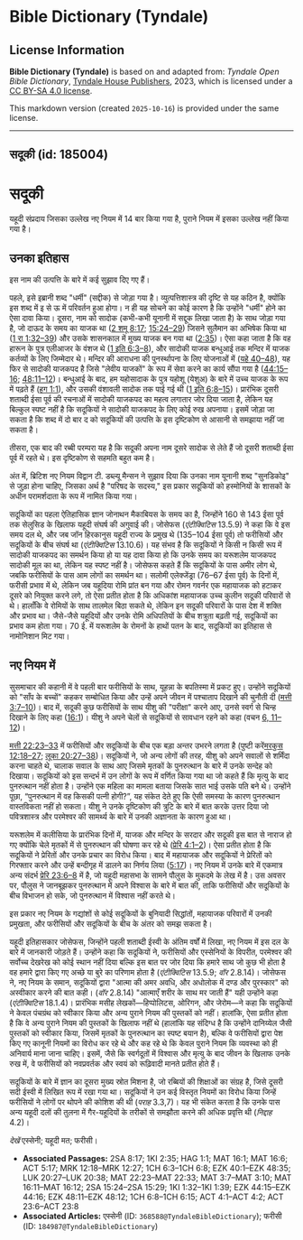 # Bible Dictionary (Tyndale)

## License Information

**Bible Dictionary (Tyndale)** is based on and adapted from: _Tyndale Open Bible Dictionary_, [Tyndale House Publishers](https://tyndaleopenresources.com/), 2023, which is licensed under a [CC BY-SA 4.0 license](https://creativecommons.org/licenses/by-sa/4.0/legalcode.en).

This markdown version (created `2025-10-16`) is provided under the same license.



--------------------------------

## सदूकी (id: 185004)

सदूकी
=====

यहूदी संप्रदाय जिसका उल्लेख नए नियम में 14 बार किया गया है, पुराने नियम में इसका उल्लेख नहीं किया गया है।

उनका इतिहास
-----------

इस नाम की उत्पत्ति के बारे में कई सुझाव दिए गए हैं।

पहले, इसे इब्रानी शब्द "धर्मी" (सद्दीक) से जोड़ा गया है। व्युत्पत्तिशास्त्र की दृष्टि से यह कठिन है, क्योंकि इस शब्द में इ से ऊ में परिवर्तन हुआ होगा। न ही यह सोचने का कोई कारण है कि उन्होंने "धर्मी" होने का ऐसा दावा किया। दूसरा, नाम को सादोक (कभी\-कभी यूनानी में सद्दूक लिखा जाता है) के साथ जोड़ा गया है, जो दाऊद के समय का याजक था ([2 शमू 8:17](https://ref.ly/2Sam8:17); [15:24–29](https://ref.ly/2Sam15:24-2Sam15:29)) जिसने सुलैमान का अभिषेक किया था ([1 रा 1:32–39](https://ref.ly/1Kgs1:32-1Kgs1:39)) और उसके शासनकाल में मुख्य याजक बन गया था ([2:35](https://ref.ly/1Kgs2:35))। ऐसा कहा जाता है कि वह हारून के पुत्र एलीआजर के वंशज थे ([1 इति 6:3–8](https://ref.ly/1Chr6:3-1Chr6:8)), और सादोकी याजक बन्धुआई तक मन्दिर में याजक कर्तव्यों के लिए जिम्मेदार थे। मन्दिर की आराधना की पुनर्स्थापना के लिए योजनाओं में ([यहे 40–48](https://ref.ly/Ezek40:1-Ezek48:35)), यह फिर से सादोकी याजकपद है जिसे "लेवीय याजकों" के रूप में सेवा करने का कार्य सौंपा गया है ([44:15–16](https://ref.ly/Ezek44:15-Ezek44:16); [48:11–12](https://ref.ly/Ezek48:11-Ezek48:12))। बन्धुआई के बाद, हम यहोसादाक के पुत्र यहोशू (येशुअ) के बारे में उच्च याजक के रूप में पढ़ते हैं ([हग 1:1](https://ref.ly/Hag1:1)), और उसकी वंशावली सादोक तक पाई गई थी ([1 इति 6:8–15](https://ref.ly/1Chr6:8-1Chr6:15))। प्रारंभिक दूसरी शताब्दी ईसा पूर्व की रचनाओं में सादोकी याजकपद का महत्व लगातार जोर दिया जाता है, लेकिन यह बिल्कुल स्पष्ट नहीं है कि सदूकियों ने सादोकी याजकपद के लिए कोई रुख अपनाया। इसमें जोड़ा जा सकता है कि शब्द में दो बार द को सदूकियों की उत्पत्ति के इस दृष्टिकोण से आसानी से समझाया नहीं जा सकता है।

तीसरा, एक बाद की रब्बी परम्परा यह है कि सदूकी अपना नाम दूसरे सादोक से लेते हैं जो दूसरी शताब्दी ईसा पूर्व में रहते थे। इस दृष्टिकोण से सहमति बहुत कम है।

अंत में, ब्रिटिश नए नियम विद्वान टी. डब्ल्यू मैन्सन ने सुझाव दिया कि उनका नाम यूनानी शब्द "सुनडिकोइ" से जुड़ा होना चाहिए, जिसका अर्थ है "परिषद के सदस्य," इस प्रकार सदूकियों को हस्मोनियों के शासकों के अधीन परामर्शदाता के रूप में नामित किया गया।

सदूकियों का पहला ऐतिहासिक ज्ञान जोनाथन मैकाबियस के समय का है, जिन्होंने 160 से 143 ईसा पूर्व तक सेलुसिड के खिलाफ यहूदी संघर्ष की अगुवाई की। जोसेफस (*एंटीक्विटिस* 13\.5\.9\) ने कहा कि वे इस समय दल थे, और जब जॉन हिरकानुस यहूदी राज्य के प्रमुख थे (135–104 ईसा पूर्व) तो फरीसियों और सदूकियों के बीच संघर्ष था (*एंटीक्विटिस* 13\.10\.6\)। यह संभव है कि सदूकियों ने किसी न किसी रूप में सादोकी याजकपद का समर्थन किया हो या यह दावा किया हो कि उनके समय का यरूशलेम याजकपद सादोकी मूल का था, लेकिन यह स्पष्ट नहीं है। जोसेफस कहते हैं कि सदूकियों के पास अमीर लोग थे, जबकि फरीसियों के पास आम लोगों का समर्थन था। सलोमी एलेक्जेंड्रा (76–67 ईसा पूर्व) के दिनों में, फरीसी प्रभाव में थे, लेकिन जब यहूदिया रोमि प्रांत बन गया और रोमन गवर्नर एक महायाजक को हटाकर दूसरे को नियुक्त करने लगे, तो ऐसा प्रतीत होता है कि अधिकांश महायाजक उच्च कुलीन सदूकी परिवारों से थे। हालाँकि वे रोमियों के साथ तालमेल बिठा सकते थे, लेकिन इन सदूकी परिवारों के पास देश में शक्ति और प्रभाव था। जैसे\-जैसे यहूदियों और उनके रोमि अधिपतियों के बीच शत्रुता बढ़ती गई, सदूकियों का प्रभाव कम होता गया। 70 ई. में यरूशलेम के रोमनों के हाथों पतन के बाद, सदूकियों का इतिहास से नामोनिशान मिट गया।

नए नियम में
-----------

सुसमाचार की कहानी में वे पहली बार फरीसियों के साथ, यूहन्ना के बपतिस्मा में प्रकट हुए। उन्होंने सदूकियों को "साँप के बच्चों" कहकर सम्बोधित किया और उन्हें अपने जीवन में पश्चाताप दिखाने की चुनौती दी ([मत्ती 3:7–10](https://ref.ly/Matt3:7-Matt3:10))। बाद में, सदूकी कुछ फरीसियों के साथ यीशु की "परीक्षा" करने आए, उनसे स्वर्ग से चिन्ह दिखाने के लिए कहा ([16:1](https://ref.ly/Matt16:1))। यीशु ने अपने चेलों से सदूकियों से सावधान रहने को कहा (वचन [6, 11–12](https://ref.ly/Matt16:6))।

[मत्ती 22:23–33](https://ref.ly/Matt22:23-Matt22:33) में फरीसियों और सदूकियों के बीच एक बड़ा अन्तर उभरने लगता है (पुष्टी करें[मरकुस 12:18–27](https://ref.ly/Mark12:18-Mark12:27); [लूका 20:27–38](https://ref.ly/Luke20:27-Luke20:38))। सदूकियों ने, जो अन्य लोगों की तरह, यीशु को अपने सवालों से शर्मिंदा करना चाहते थे, चालाक सवाल के साथ आए जिसमे मृतकों के पुनरुत्थान के बारे में उनके सन्देह को दिखाया। सदूकियों को इस सन्दर्भ में उन लोगों के रूप में वर्णित किया गया था जो कहते हैं कि मृत्यु के बाद पुनरुत्थान नहीं होता है। उन्होंने एक महिला का मामला बताया जिसके सात भाई उसके पति बने थे। उन्होंने पूछा, “पुनरुत्थान में वह किसकी पत्नी होगी?”, यह संकेत देते हुए कि ऐसी समस्या के कारण पुनरुत्थान वास्तविकता नहीं हो सकता। यीशु ने उनके दृष्टिकोण की त्रुटि के बारे में बात करके उत्तर दिया जो पवित्रशास्त्र और परमेश्वर की सामर्थ्य के बारे में उनकी अज्ञानता के कारण हुआ था।

यरूशलेम में कलीसिया के प्रारंभिक दिनों में, याजक और मन्दिर के सरदार और सदूकी इस बात से नाराज हो गए क्योंकि चेले मृतकों में से पुनरुत्थान की घोषणा कर रहे थे ([प्रेरि 4:1–2](https://ref.ly/Acts4:1-Acts4:2))। ऐसा प्रतीत होता है कि सदूकियों ने प्रेरितों और उनके प्रचार का विरोध किया। बाद में महायाजक और सदूकियों ने प्रेरितों को गिरफ्तार करने और उन्हें बन्दीगृह में डालने का निर्णय लिया ([5:17](https://ref.ly/Acts5:17))। नए नियम में उनके बारे में एकमात्र अन्य संदर्भ [प्रेरि 23:6–8](https://ref.ly/Acts23:6-Acts23:8) में है, जो यहूदी महासभा के सामने पौलुस के मुकदमे के लेख में है। उस अवसर पर, पौलुस ने जानबूझकर पुनरुत्थान में अपने विश्वास के बारे में बात की, ताकि फरीसियों और सदूकियों के बीच विभाजन हो सके, जो पुनरुत्थान में विश्वास नहीं करते थे।

इस प्रकार नए नियम के गद्यांशों से कोई सदूकियों के बुनियादी सिद्धांतों, महायाजक परिवारों में उनकी प्रमुखता, और फरीसियों और सदूकियों के बीच के अंतर को समझ सकता है।

यहूदी इतिहासकार जोसेफस, जिन्होंने पहली शताब्दी ईस्वी के अंतिम वर्षों में लिखा, नए नियम में इस दल के बारे में जानकारी जोड़ते हैं। उन्होंने कहा कि सदूकियों ने, फरीसियों और एस्सेनियों के विपरीत, परमेश्वर की सर्वोच्च देखरेख को कोई स्थान नहीं दिया बल्कि इस बात पर जोर दिया कि हमारे साथ जो कुछ भी होता है वह हमारे द्वारा किए गए अच्छे या बुरे का परिणाम होता है (*एंटीक्विटिस* 13\.5\.9; *वॉर* 2\.8\.14\)। जोसेफस ने, नए नियम के समान, सदूकियों द्वारा "आत्मा की अमर अवधि, और अधोलोक में दण्ड और पुरस्कार" को अस्वीकार करने की बात कही। (*वॉर* 2\.8\.14\) "आत्माएँ शरीर के साथ मर जाती हैं" यही उन्होंने कहा (*एंटीक्विटिस* 18\.1\.4\)। प्रारंभिक मसीह लेखकों—हिप्पोलिटस, ओरिगन, और जेरोम—ने कहा कि सदूकियों ने केवल पंचग्रंथ को स्वीकार किया और अन्य पुराने नियम की पुस्तकों को नहीं। हालांकि, ऐसा प्रतीत होता है कि वे अन्य पुराने नियम की पुस्तकों के खिलाफ नहीं थे (हालांकि यह संदिग्ध है कि उन्होंने दानिय्येल जैसी पुस्तकों को स्वीकार किया, जिसमें मृतकों के पुनरुत्थान का स्पष्ट बयान है), बल्कि वे फरीसियों द्वारा पेश किए गए कानूनी नियमों का विरोध कर रहे थे और कह रहे थे कि केवल पुराने नियम कि व्यवस्था को ही अनिवार्य माना जाना चाहिए। इसमें, जैसे कि स्वर्गदूतों में विश्वास और मृत्यु के बाद जीवन के खिलाफ उनके रुख में, वे फरीसियों को नवप्रवर्तक और स्वयं को रूढ़िवादी मानते प्रतीत होते हैं।

सदूकियों के बारे में ज्ञान का दूसरा मुख्य स्रोत मिशना है, जो रब्बियों की शिक्षाओं का संग्रह है, जिसे दूसरी सदी ईस्वी में लिखित रूप में रखा गया था। सदूकियों ने उन कई विस्तृत नियमों का विरोध किया जिन्हें फरीसियों ने लोगों पर थोपने की कोशिश की थी (*पराह* 3\.3,7\)। यह भी संकेत करता है कि उनके पास अन्य यहूदी दलों की तुलना में गैर\-यहूदियों के तरीकों से समझौता करने की अधिक प्रवृत्ति थी (*निद्दाह* 4\.2\)।

*देखें* एस्सेनी; यहूदी मत; फरीसी।

* **Associated Passages:** 2SA 8:17; 1KI 2:35; HAG 1:1; MAT 16:1; MAT 16:6; ACT 5:17; MRK 12:18–MRK 12:27; 1CH 6:3–1CH 6:8; EZK 40:1–EZK 48:35; LUK 20:27–LUK 20:38; MAT 22:23–MAT 22:33; MAT 3:7–MAT 3:10; MAT 16:11–MAT 16:12; 2SA 15:24–2SA 15:29; 1KI 1:32–1KI 1:39; EZK 44:15–EZK 44:16; EZK 48:11–EZK 48:12; 1CH 6:8–1CH 6:15; ACT 4:1–ACT 4:2; ACT 23:6–ACT 23:8
* **Associated Articles:** एस्सेनी  (ID: `368588@TyndaleBibleDictionary`); फरीसी (ID: `184987@TyndaleBibleDictionary`)

